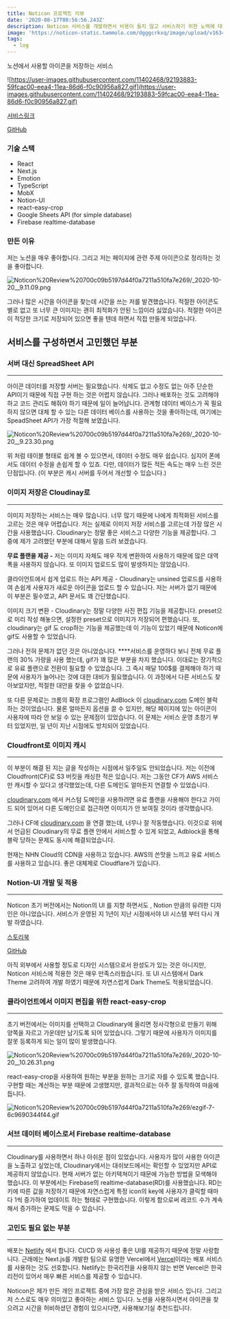 ```yaml
---
title: Noticon 프로젝트 리뷰
date: '2020-08-17T08:56:56.243Z'
description: Noticon 서비스를 개발하면서 비용이 들지 않고 서비스하기 위한 노력에 대해
image: 'https://noticon-static.tammolo.com/dgggcrkxq/image/upload/v1634918263/tlog/cover/_Noticon_%ED%94%84%EB%A1%9C%EC%A0%9D%ED%8A%B8_%EB%A6%AC%EB%B7%B0_ay0aac.png'
tags:
  - log
---
```


노션에서 사용할 아이콘을 저장하는 서비스

![https://user-images.githubusercontent.com/11402468/92193883-59fcac00-eea4-11ea-86d6-f0c90956a827.gif](https://user-images.githubusercontent.com/11402468/92193883-59fcac00-eea4-11ea-86d6-f0c90956a827.gif)

[서비스링크](https://noticon.tammolo.com/)

[GitHub](https://github.com/tmmoond8/noticon)

### 기술 스택

- React
- Next.js
- Emotion
- TypeScript
- MobX
- Notion-UI
- react-easy-crop
- Google Sheets API (for simple database)
- Firebase realtime-database

### 만든 이유

저는 노션을 매우 좋아합니다. 그리고 저는 페이지에 관련 주제 아이콘으로 정리하는 것을 좋아합니다. 

![Noticon%20Review%20700c09b5197d44f0a7211a510fa7e269/_2020-10-20__9.11.09.png](Noticon%20Review%20700c09b5197d44f0a7211a510fa7e269/_2020-10-20__9.11.09.png)

그러나 많은 시간을 아이콘을 찾는데 시간을 쓰는 저를 발견했습니다. 적절한 아이콘도 별로 없고 또 너무 큰 이미지는 괜히 최적화가 안된 느낌이라 싫었습니다. 적절한 아이콘이 적당한 크기로 저장되어 있으면 좋을 텐데 하면서 직접 만들게 되었습니다.

## 서비스를 구성하면서 고민했던 부분

### 서버 대신 SpreadSheet API

---

아이콘 데이터를 저장할 서버는 필요했습니다. 삭제도 없고 수정도 없는 아주 단순한 API이기 때문에 직접 구현 하는 것은 어렵지 않습니다. 그러나 배포하는 것도 고려해야 하고 코드 관리도 해줘야 하기 때문에 일이 늘어납니다. 관계형 데이터 베이스가 꼭 필요하지 않으면 대체 할 수 있는 다른 데이터 베이스를 사용하는 것을 좋아하는데, 여기에는 SpeadSheet API가 가장 적절해 보였습니다. 

![Noticon%20Review%20700c09b5197d44f0a7211a510fa7e269/_2020-10-20__9.23.30.png](Noticon%20Review%20700c09b5197d44f0a7211a510fa7e269/_2020-10-20__9.23.30.png)

위 처럼 테이블 형태로 쉽게 볼 수 있으면서, 데이터 수정도 매우 쉽습니다. 심지어 폰에서도 데이터 수정을 손쉽게 할 수 있죠. 다만, 데이터가 많든 적든 속도는 매우 느린 것은 단점입니다. (이 부분은 캐시 서버를 두어서 개선할 수 있습니다.)

### 이미지 저장은 Cloudinay로

---

이미지 저장하는 서비스는 매우 많습니다. 너무 많기 때문에 나에게 최적화된 서비스를 고르는 것은 매우 어렵습니다. 저는 실제로 이미지 저장 서비스를 고르는데 가장 많은 시간을 사용했습니다. Cloudinary는 정말 좋은 서비스고 다양한 기능을 제공합니다. 그 중에 제가 고려했던 부분에 대해서 말씀 드려 보겠습니다.

**무료 플랜을 제공 -** 저는 이미지 자체도 매우 작게 변환하여 사용하기 때문에 많은 대역폭을 사용하지 않습니다. 또 이미지 업로드도 많이 발생하지는 않았습니다.

클라이언트에서 쉽게 업로드 하는 API 제공 - Cloudinary는 unsined 업로드를 사용하여 손쉽게 사용자가 새로운 아이콘을 업로드 할 수 있습니다. 저는 서버가 없기 때문에 이 부분은 필수였고, API 문서도 꽤 간단했습니다.

이미지 크기 변환 - Cloudinary는 정말 다양한 사진 편집 기능을 제공합니다. preset으로 미리 작성 해놓으면, 설정한 preset으로 이미지가 저장되어 편했습니다. 또, cloudinary는 gif 도 crop하는 기능을 제공했는데 이 기능이 있었기 때문에 Noticon에 gif도 사용할 수 있었습니다.

그러나 전혀 문제가 없던 것은 아니었습니다. ****서비스를 운영하다 보니 전체 무료 플랜의 30% 가량을 사용 했는데, gif가 꽤 많은 부분을 차지 했습니다. 이대로는 장기적으로 유료 플랜으로 전환이 필요할 수 있었습니다. 그 즉시 매달 100$를 결제해야 하기 때문에 사용자가 늘어나는 것에 대한 대비가 필요했습니다. 이 과정에서 다른 서비스도 찾아보았지만, 적절한 대안을 찾을 수 없었습니다.

또 다른 문제로는 크롬의 확장 프로그램인 AdBlock 이  [cloudinary.com](http://cloudinary.com) 도메인 블락 하는 것이었습니다. 물론 얼마든지 옵션을 끌 수 있지만, 해당 페이지에 있는 아이콘이 사용자에 따라 안 보일 수 있는 문제점이 있었습니다. 이 문제는 서비스 운영 초창기 부터 있었지만, 일 년이 지난 시점에도 방치되어 있었습니다.

### Cloudfront로 이미지 캐시

---

이 부분이 해결 된 지는 글을 작성하는 시점에서 일주일도 안되었습니다. 저는 이전에 Cloudfront(CF)로 S3 버킷을 캐싱한 적은 있습니다. 저는 그동안 CF가 AWS 서비스만 캐시할 수 있다고 생각했었는데, 다른 도메인도 얼마든지 연결할 수 있었습니다. 

  [cloudinary.com](http://cloudinary.com) 에서 커스텀 도메인을 사용하려면 유료 플랜을 사용해야 한다고 가이드 되어 있어서 다른 도메인으로 접근하면 이미지가 안 보여질 것이라 생각했습니다.

 그러나 CF에 [cloudinary.com](http://cloudinary.com) 을 연결 했는데, 너무나 잘 작동했습니다. 이것으로 위에서 언급된 Cloudinary의 무료 플랜 안에서 서비스할 수 있게 되었고, Adblock을 통해 블락 당하는 문제도 동시에 해결되었습니다.

현재는 NHN Cloud의 CDN을 사용하고 있습니다. AWS의 쓴맛을 느끼고 유료 서비스를 사용하고 있습니다. 좋은 대체제로 Cloudflare가 있습니다.

### Notion-UI 개발 및 적용

---

Noticon 초기 버전에서는 Notion의 UI 를 지향 하면서도 , Notion 만큼의 유려한 디자인은 아니었습니다. 서비스가 운영된 지 1년이 지난 시점에서야 UI 시스템 부터 다시 개발 하였습니다. 

[스토리북](https://notion-ui.tammolo.com/?path=/story/aside--aside-default)

[GitHub](https://github.com/tmmoond8/notion-ui)

아직 외부에서 사용할 정도로 디자인 시스템으로서 완성도가 있는 것은 아니지만, Noticon 서비스에 적용한 것은 매우 만족스러웠습니다. 또 UI 시스템에서 Dark Theme 고려하여 개발 하였기 때문에 자연스럽게 Dark Theme도 적용되었습니다.

### 클라이언트에서 이미지 편집을 위한  react-easy-crop

---

초기 버전에서는 이미지를 선택하고 Cloudinary에 올리면 정사각형으로 만들기 위해 양쪽을 자르고 가운데만 남기도록 되어 있었습니다. 그렇기 때문에 사용자가 이미지를 잘못 등록하게 되는 일이 많이 발생했습니다.

![Noticon%20Review%20700c09b5197d44f0a7211a510fa7e269/_2020-10-20__10.26.31.png](Noticon%20Review%20700c09b5197d44f0a7211a510fa7e269/_2020-10-20__10.26.31.png)

react-easy-crop을 사용하여 원하는 부분을 원하는 크기로 자를 수 있도록 했습니다. 구현할 때는 계산하는 부분 때문에 고생했지만, 결과적으로는 아주 잘 동작하여 마음에 듭니다.

![Noticon%20Review%20700c09b5197d44f0a7211a510fa7e269/ezgif-7-6c9690344f44.gif](Noticon%20Review%20700c09b5197d44f0a7211a510fa7e269/ezgif-7-6c9690344f44.gif)

### 서브 데이터 베이스로서 Firebase realtime-database

---

 Cloudinary를 사용하면서 하나 아쉬운 점이 있었습니다. 사용자가 많이 사용한 아이콘을 노출하고 싶었는데, Cloudinary에서는 대쉬보드에서는 확인할 수 있었지만 API로 제공하지 않았습니다. 현재 서버가 없는 아키텍쳐이기 때문에 가능한 방법을 모색해야 했습니다. 이 부분에서는 Firebase의 realtime-database(RD)를 사용했습니다. RD는 키에 따른 값을 저장하기 때문에 자연스럽게 특정 icon의 key에 사용자가 클릭할 때마다 1씩 증가하여 업데이트 하는 형태로 구현했습니다. 이렇게 함으로써 레코드 수가 계속해서 증가하는 문제도 막을 수 있습니다.

### 고민도 필요 없는 부분

---

배포는 [Netlify](https://www.netlify.com/) 에서 합니다. CI/CD 와 사용성 좋은 UI를 제공하기 때문에 정말 사랑합니다. 근래에는 Next.js를 개발한 팀으로 유명한 Vercel에서 [Vercel](https://vercel.com/tmmoond8)이라는 배포 서비스를 사용하는 것도 선호합니다. Netlify는 한국리전을 사용하지 않는 반면 Vercel은 한국 리전이 있어서 매우 빠른 서비스를 제공할 수 있습니다.

Noticon은 제가 만든 개인 프로젝트 중에 가장 많은 관심을 받은 서비스 입니다. 그리고 저 스스로도 매우 의미있고 좋아하는 서비스 입니다. 노션을 사용하시면서 아이콘을 찾으려고 시간을 허비하셨던 경험이 있으시다면, 사용해보기실 추천드립니다.